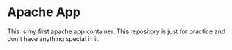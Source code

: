 # Apache App 
This is my first apache app container. This repository is just for practice and don't have anything special in it.
